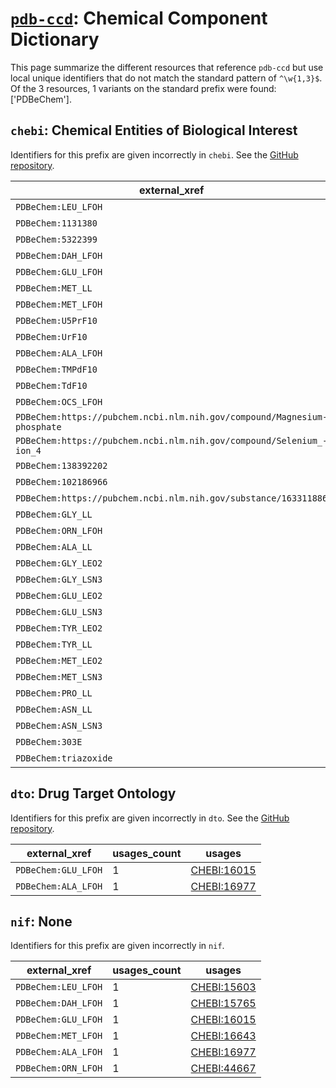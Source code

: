 # [`pdb-ccd`](https://bioregistry.io/pdb-ccd): Chemical Component Dictionary

This page summarize the different resources that reference `pdb-ccd`
but use local unique identifiers that do not match the standard pattern of
`^\w{1,3}$`. Of the 3 resources,
1 variants on the standard prefix were found: ['PDBeChem'].

## `chebi`: Chemical Entities of Biological Interest

Identifiers for this prefix are given incorrectly in `chebi`. See the [GitHub repository](https://github.com/ebi-chebi/ChEBI).

| external_xref                                                            |   usages_count | usages                                                      |
|--------------------------------------------------------------------------|----------------|-------------------------------------------------------------|
| `PDBeChem:LEU_LFOH`                                                      |              1 | [CHEBI:15603](http://purl.obolibrary.org/obo/CHEBI_15603)   |
| `PDBeChem:1131380`                                                       |              1 | [CHEBI:156295](http://purl.obolibrary.org/obo/CHEBI_156295) |
| `PDBeChem:5322399`                                                       |              1 | [CHEBI:156296](http://purl.obolibrary.org/obo/CHEBI_156296) |
| `PDBeChem:DAH_LFOH`                                                      |              1 | [CHEBI:15765](http://purl.obolibrary.org/obo/CHEBI_15765)   |
| `PDBeChem:GLU_LFOH`                                                      |              1 | [CHEBI:16015](http://purl.obolibrary.org/obo/CHEBI_16015)   |
| `PDBeChem:MET_LL`                                                        |              1 | [CHEBI:16044](http://purl.obolibrary.org/obo/CHEBI_16044)   |
| `PDBeChem:MET_LFOH`                                                      |              1 | [CHEBI:16643](http://purl.obolibrary.org/obo/CHEBI_16643)   |
| `PDBeChem:U5PrF10`                                                       |              1 | [CHEBI:16695](http://purl.obolibrary.org/obo/CHEBI_16695)   |
| `PDBeChem:UrF10`                                                         |              1 | [CHEBI:16695](http://purl.obolibrary.org/obo/CHEBI_16695)   |
| `PDBeChem:ALA_LFOH`                                                      |              1 | [CHEBI:16977](http://purl.obolibrary.org/obo/CHEBI_16977)   |
| `PDBeChem:TMPdF10`                                                       |              1 | [CHEBI:17013](http://purl.obolibrary.org/obo/CHEBI_17013)   |
| `PDBeChem:TdF10`                                                         |              1 | [CHEBI:17013](http://purl.obolibrary.org/obo/CHEBI_17013)   |
| `PDBeChem:OCS_LFOH`                                                      |              1 | [CHEBI:17285](http://purl.obolibrary.org/obo/CHEBI_17285)   |
| `PDBeChem:https://pubchem.ncbi.nlm.nih.gov/compound/Magnesium-phosphate` |              1 | [CHEBI:190298](http://purl.obolibrary.org/obo/CHEBI_190298) |
| `PDBeChem:https://pubchem.ncbi.nlm.nih.gov/compound/Selenium_-ion_4`     |              1 | [CHEBI:190426](http://purl.obolibrary.org/obo/CHEBI_190426) |
| `PDBeChem:138392202`                                                     |              1 | [CHEBI:190523](http://purl.obolibrary.org/obo/CHEBI_190523) |
| `PDBeChem:102186966`                                                     |              1 | [CHEBI:190524](http://purl.obolibrary.org/obo/CHEBI_190524) |
| `PDBeChem:https://pubchem.ncbi.nlm.nih.gov/substance/163311886`          |              1 | [CHEBI:192503](http://purl.obolibrary.org/obo/CHEBI_192503) |
| `PDBeChem:GLY_LL`                                                        |              1 | [CHEBI:29947](http://purl.obolibrary.org/obo/CHEBI_29947)   |
| `PDBeChem:ORN_LFOH`                                                      |              1 | [CHEBI:44667](http://purl.obolibrary.org/obo/CHEBI_44667)   |
| `PDBeChem:ALA_LL`                                                        |              1 | [CHEBI:46217](http://purl.obolibrary.org/obo/CHEBI_46217)   |
| `PDBeChem:GLY_LEO2`                                                      |              1 | [CHEBI:46738](http://purl.obolibrary.org/obo/CHEBI_46738)   |
| `PDBeChem:GLY_LSN3`                                                      |              1 | [CHEBI:46740](http://purl.obolibrary.org/obo/CHEBI_46740)   |
| `PDBeChem:GLU_LEO2`                                                      |              1 | [CHEBI:46854](http://purl.obolibrary.org/obo/CHEBI_46854)   |
| `PDBeChem:GLU_LSN3`                                                      |              1 | [CHEBI:46855](http://purl.obolibrary.org/obo/CHEBI_46855)   |
| `PDBeChem:TYR_LEO2`                                                      |              1 | [CHEBI:46857](http://purl.obolibrary.org/obo/CHEBI_46857)   |
| `PDBeChem:TYR_LL`                                                        |              1 | [CHEBI:46858](http://purl.obolibrary.org/obo/CHEBI_46858)   |
| `PDBeChem:MET_LEO2`                                                      |              1 | [CHEBI:49037](http://purl.obolibrary.org/obo/CHEBI_49037)   |
| `PDBeChem:MET_LSN3`                                                      |              1 | [CHEBI:49038](http://purl.obolibrary.org/obo/CHEBI_49038)   |
| `PDBeChem:PRO_LL`                                                        |              1 | [CHEBI:50342](http://purl.obolibrary.org/obo/CHEBI_50342)   |
| `PDBeChem:ASN_LL`                                                        |              1 | [CHEBI:50347](http://purl.obolibrary.org/obo/CHEBI_50347)   |
| `PDBeChem:ASN_LSN3`                                                      |              1 | [CHEBI:50348](http://purl.obolibrary.org/obo/CHEBI_50348)   |
| `PDBeChem:303E`                                                          |              1 | [CHEBI:63871](http://purl.obolibrary.org/obo/CHEBI_63871)   |
| `PDBeChem:triazoxide`                                                    |              1 | [CHEBI:83335](http://purl.obolibrary.org/obo/CHEBI_83335)   |

## `dto`: Drug Target Ontology

Identifiers for this prefix are given incorrectly in `dto`. See the [GitHub repository](https://github.com/DrugTargetOntology/DTO).

| external_xref       |   usages_count | usages                                                    |
|---------------------|----------------|-----------------------------------------------------------|
| `PDBeChem:GLU_LFOH` |              1 | [CHEBI:16015](http://purl.obolibrary.org/obo/CHEBI_16015) |
| `PDBeChem:ALA_LFOH` |              1 | [CHEBI:16977](http://purl.obolibrary.org/obo/CHEBI_16977) |

## `nif`: None

Identifiers for this prefix are given incorrectly in `nif`.

| external_xref       |   usages_count | usages                                                    |
|---------------------|----------------|-----------------------------------------------------------|
| `PDBeChem:LEU_LFOH` |              1 | [CHEBI:15603](http://purl.obolibrary.org/obo/CHEBI_15603) |
| `PDBeChem:DAH_LFOH` |              1 | [CHEBI:15765](http://purl.obolibrary.org/obo/CHEBI_15765) |
| `PDBeChem:GLU_LFOH` |              1 | [CHEBI:16015](http://purl.obolibrary.org/obo/CHEBI_16015) |
| `PDBeChem:MET_LFOH` |              1 | [CHEBI:16643](http://purl.obolibrary.org/obo/CHEBI_16643) |
| `PDBeChem:ALA_LFOH` |              1 | [CHEBI:16977](http://purl.obolibrary.org/obo/CHEBI_16977) |
| `PDBeChem:ORN_LFOH` |              1 | [CHEBI:44667](http://purl.obolibrary.org/obo/CHEBI_44667) |


